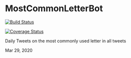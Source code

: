 # MostCommonLetterBot

[![Build Status](https://travis-ci.com/c4llmeco4ch/MostCommonLetterBot.svg?branch=master)](https://travis-ci.com/c4llmeco4ch/MostCommonLetterBot)

[![Coverage Status](https://coveralls.io/repos/github/c4llmeco4ch/MostCommonLetterBot/badge.svg?branch=master)](https://coveralls.io/github/c4llmeco4ch/MostCommonLetterBot?branch=master)

Daily Tweets on the most commonly used letter in all tweets

Mar 29, 2020
